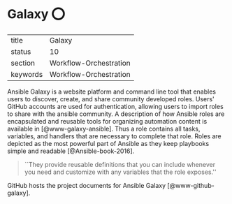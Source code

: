 # Galaxy :o:


|          |                        |
| -------- | ---------------------- |
| title    | Galaxy                 | 
| status   | 10                     |
| section  | Workflow-Orchestration |
| keywords | Workflow-Orchestration |



Ansible Galaxy is a website platform and command line tool that
enables users to discover, create, and share community developed
roles. Users' GitHub accounts are used for authentication, allowing
users to import roles to share with the ansible community. A
description of how Ansible roles are encapsulated and reusable tools
for organizing automation content is available
in [@www-galaxy-ansible]. Thus a role contains all tasks,
variables, and handlers that are necessary to complete that
role. Roles are depicted as the most powerful part of Ansible as they
keep playbooks simple and readable [@Ansible-book-2016].

> ``They provide reusable definitions that you can include whenever
> you need and customize with any variables that the role exposes.''

GitHub hosts
the project documents for Ansible Galaxy [@www-github-galaxy].




